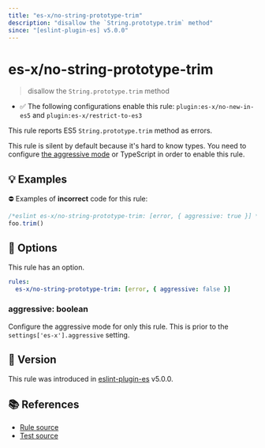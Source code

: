 ```yaml
---
title: "es-x/no-string-prototype-trim"
description: "disallow the `String.prototype.trim` method"
since: "[eslint-plugin-es] v5.0.0"
---
```


# es-x/no-string-prototype-trim
> disallow the `String.prototype.trim` method

- ✅ The following configurations enable this rule: `plugin:es-x/no-new-in-es5` and `plugin:es-x/restrict-to-es3`

This rule reports ES5 `String.prototype.trim` method as errors.

This rule is silent by default because it's hard to know types. You need to configure [the aggressive mode](https://github.com/eslint-community/eslint-plugin-es-x/tree/master/docs/#the-aggressive-mode) or TypeScript in order to enable this rule.

## 💡 Examples

⛔ Examples of **incorrect** code for this rule:

<eslint-playground type="bad">

```js
/*eslint es-x/no-string-prototype-trim: [error, { aggressive: true }] */
foo.trim()
```

</eslint-playground>

## 🔧 Options

This rule has an option.

```yaml
rules:
  es-x/no-string-prototype-trim: [error, { aggressive: false }]
```

### aggressive: boolean

Configure the aggressive mode for only this rule.
This is prior to the `settings['es-x'].aggressive` setting.

## 🚀 Version

This rule was introduced in [eslint-plugin-es] v5.0.0.

[eslint-plugin-es]: https://github.com/mysticatea/eslint-plugin-es

## 📚 References

- [Rule source](https://github.com/eslint-community/eslint-plugin-es-x/blob/master/lib/rules/no-string-prototype-trim.js)
- [Test source](https://github.com/eslint-community/eslint-plugin-es-x/blob/master/tests/lib/rules/no-string-prototype-trim.js)
